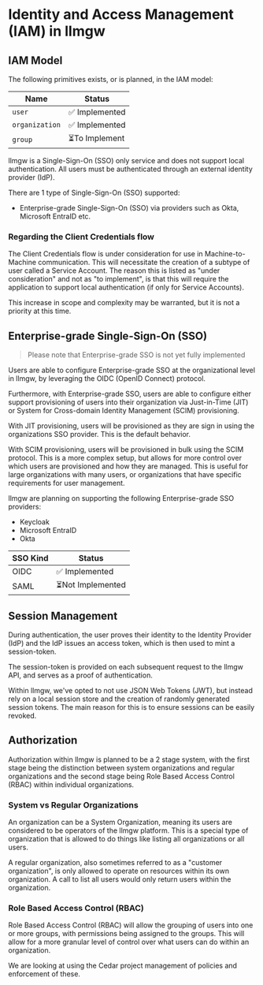 <!--
SPDX-FileCopyrightText: 2025 Mads R. Havmand <mads@v42.dk>

SPDX-License-Identifier: AGPL-3.0-only
-->

# Identity and Access Management (IAM) in llmgw

## IAM Model

The following primitives exists, or is planned, in the IAM model:

| Name | Status |
|------|--------|
| `user` | ✅ Implemented |
| `organization` | ✅ Implemented |
| `group` | ⏳To Implement |

llmgw is a Single-Sign-On (SSO) only service and does not support local
authentication. All users must be authenticated through an external identity
provider (IdP).

There are 1 type of Single-Sign-On (SSO) supported:

- Enterprise-grade Single-Sign-On (SSO) via providers such as Okta, Microsoft
  EntraID etc.

### Regarding the Client Credentials flow

The Client Credentials flow is under consideration for use in
Machine-to-Machine communication. This will necessitate the creation of a
subtype of user called a Service Account. The reason this is listed as "under
consideration" and not as "to implement", is that this will require the
application to support local authentication (if only for Service Accounts).

This increase in scope and complexity may be warranted, but it is not a
priority at this time.

## Enterprise-grade Single-Sign-On (SSO)

> Please note that Enterprise-grade SSO is not yet fully implemented

Users are able to configure Enterprise-grade SSO at the organizational level
in llmgw, by leveraging the OIDC (OpenID Connect) protocol.

Furthermore, with Enterprise-grade SSO, users are able to configure either
support provisioning of users into their organization via Just-in-Time (JIT)
or System for Cross-domain Identity Management (SCIM) provisioning.

With JIT provisioning, users will be provisioned as they are sign in using the
organizations SSO provider. This is the default behavior.

With SCIM provisioning, users will be provisioned in bulk using the SCIM
protocol. This is a more complex setup, but allows for more control over
which users are provisioned and how they are managed. This is useful for
large organizations with many users, or organizations that have
specific requirements for user management.

llmgw are planning on supporting the following Enterprise-grade SSO
providers:

- Keycloak
- Microsoft EntraID
- Okta

| SSO Kind | Status |
| -------- | ------ |
| OIDC | ✅ Implemented |
| SAML | ⏳Not Implemented |

## Session Management

During authentication, the user proves their identity to the Identity Provider (IdP)
and the IdP issues an access token, which is then used to mint a session-token.

The session-token is provided on each subsequent request to the llmgw
API, and serves as a proof of authentication.

Within llmgw, we've opted to not use JSON Web Tokens (JWT), but instead
rely on a local session store and the creation of randomly generated session
tokens. The main reason for this is to ensure sessions can be easily revoked.

## Authorization

Authorization within llmgw is planned to be a 2 stage system, with the
first stage being the distinction between system organizations and regular
organizations and the second stage being Role Based Access Control (RBAC)
within individual organizations.

### System vs Regular Organizations

An organization can be a System Organization, meaning its users are considered
to be operators of the llmgw platform. This is a special type of
organization that is allowed to do things like listing all organizations
or all users.

A regular organization, also sometimes referred to as a "customer
organization", is only allowed to operate on resources within its own
organization. A call to list all users would only return users within
the organization.

### Role Based Access Control (RBAC)

Role Based Access Control (RBAC) will allow the grouping of users into
one or more groups, with permissions being assigned to the groups. This will
allow for a more granular level of control over what users can do within
an organization.

We are looking at using the Cedar project management of policies and
enforcement of these.
